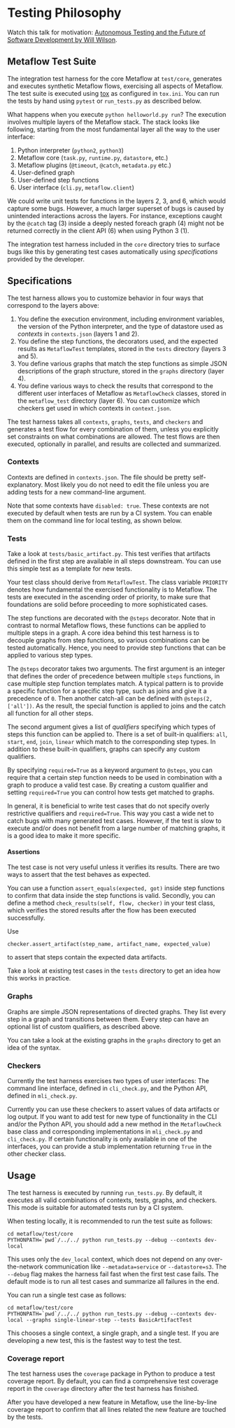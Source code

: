 # Testing Philosophy

Watch this talk for motivation: [Autonomous Testing and the Future of Software Development by Will Wilson](https://www.youtube.com/watch?v=fFSPwJFXVlw).

## Metaflow Test Suite

The integration test harness for the core Metaflow at `test/core`, generates and executes synthetic Metaflow flows, exercising all aspects of Metaflow. The test suite is executed using [tox](http://tox.readthedocs.io) as configured in `tox.ini`. You can run the tests by hand using `pytest` or `run_tests.py` as described below.

What happens when you execute `python helloworld.py run`? The execution involves multiple layers of the Metaflow stack. The stack looks like following, starting from the most fundamental layer all the way to the user interface:

1. Python interpreter \(`python2`, `python3`\)
2. Metaflow core \(`task.py`, `runtime.py`, `datastore`, etc.\)
3. Metaflow plugins \(`@timeout`, `@catch`, `metadata.py` etc.\)
4. User-defined graph
5. User-defined step functions
6. User interface \(`cli.py`, `metaflow.client`\)

We could write unit tests for functions in the layers 2, 3, and 6, which would capture some bugs. However, a much larger superset of bugs is caused by unintended interactions across the layers. For instance, exceptions caught by the `@catch` tag \(3\) inside a deeply nested foreach graph \(4\) might not be returned correctly in the client API \(6\) when using Python 3 \(1\).

The integration test harness included in the `core` directory tries to surface bugs like this by generating test cases automatically using _specifications_ provided by the developer.

## Specifications

The test harness allows you to customize behavior in four ways that correspond to the layers above:

1. You define the execution environment, including environment variables, the version of the Python interpreter, and the type of datastore used as _contexts_ in `contexts.json` \(layers 1 and 2\).
2. You define the step functions, the decorators used, and the expected results as `MetaflowTest` templates, stored in the `tests` directory \(layers 3 and 5\).
3. You define various graphs that match the step functions as simple JSON descriptions of the graph structure, stored in the `graphs` directory \(layer 4\).
4. You define various ways to check the results that correspond to the different user interfaces of Metaflow as `MetaflowCheck` classes, stored in the `metaflow_test` directory \(layer 6\). You can customize which checkers get used in which contexts in `context.json`.

The test harness takes all `contexts`, `graphs`, `tests`, and `checkers` and generates a test flow for every combination of them, unless you explicitly set constraints on what combinations are allowed. The test flows are then executed, optionally in parallel, and results are collected and summarized.

### **Contexts**

Contexts are defined in `contexts.json`. The file should be pretty self-explanatory. Most likely you do not need to edit the file unless you are adding tests for a new command-line argument.

Note that some contexts have `disabled: true`. These contexts are not executed by default when tests are run by a CI system. You can enable them on the command line for local testing, as shown below.

### **Tests**

Take a look at `tests/basic_artifact.py`. This test verifies that artifacts defined in the first step are available in all steps downstream. You can use this simple test as a template for new tests.

Your test class should derive from `MetaflowTest`. The class variable `PRIORITY` denotes how fundamental the exercised functionality is to Metaflow. The tests are executed in the ascending order of priority, to make sure that foundations are solid before proceeding to more sophisticated cases.

The step functions are decorated with the `@steps` decorator. Note that in contrast to normal Metaflow flows, these functions can be applied to multiple steps in a graph. A core idea behind this test harness is to decouple graphs from step functions, so various combinations can be tested automatically. Hence, you need to provide step functions that can be applied to various step types.

The `@steps` decorator takes two arguments. The first argument is an integer that defines the order of precedence between multiple `steps` functions, in case multiple step function templates match. A typical pattern is to provide a specific function for a specific step type, such as joins and give it a precedence of `0`. Then another catch-all can be defined with `@steps(2, ['all'])`. As the result, the special function is applied to joins and the catch all function for all other steps.

The second argument gives a list of _qualifiers_ specifying which types of steps this function can be applied to. There is a set of built-in qualifiers: `all`, `start`, `end`, `join`, `linear` which match to the corresponding step types. In addition to these built-in qualifiers, graphs can specify any custom qualifiers.

By specifying `required=True` as a keyword argument to `@steps`, you can require that a certain step function needs to be used in combination with a graph to produce a valid test case. By creating a custom qualifier and setting `required=True` you can control how tests get matched to graphs.

In general, it is beneficial to write test cases that do not specify overly restrictive qualifiers and `required=True`. This way you cast a wide net to catch bugs with many generated test cases. However, if the test is slow to execute and/or does not benefit from a large number of matching graphs, it is a good idea to make it more specific.

#### **Assertions**

The test case is not very useful unless it verifies its results. There are two ways to assert that the test behaves as expected.

You can use a function `assert_equals(expected, got)` inside step functions to confirm that data inside the step functions is valid. Secondly, you can define a method `check_results(self, flow, checker)` in your test class, which verifies the stored results after the flow has been executed successfully.

Use

```text
checker.assert_artifact(step_name, artifact_name, expected_value)
```

to assert that steps contain the expected data artifacts.

Take a look at existing test cases in the `tests` directory to get an idea how this works in practice.

### **Graphs**

Graphs are simple JSON representations of directed graphs. They list every step in a graph and transitions between them. Every step can have an optional list of custom qualifiers, as described above.

You can take a look at the existing graphs in the `graphs` directory to get an idea of the syntax.

### **Checkers**

Currently the test harness exercises two types of user interfaces: The command line interface, defined in `cli_check.py`, and the Python API, defined in `mli_check.py`.

Currently you can use these checkers to assert values of data artifacts or log output. If you want to add test for new type of functionality in the CLI and/or the Python API, you should add a new method in the `MetaflowCheck` base class and corresponding implementations in `mli_check.py` and `cli_check.py`. If certain functionality is only available in one of the interfaces, you can provide a stub implementation returning `True` in the other checker class.

## Usage

The test harness is executed by running `run_tests.py`. By default, it executes all valid combinations of contexts, tests, graphs, and checkers. This mode is suitable for automated tests run by a CI system.

When testing locally, it is recommended to run the test suite as follows:

```text
cd metaflow/test/core
PYTHONPATH=`pwd`/../../ python run_tests.py --debug --contexts dev-local
```

This uses only the `dev_local` context, which does not depend on any over-the-network communication like `--metadata=service` or `--datastore=s3`. The `--debug` flag makes the harness fail fast when the first test case fails. The default mode is to run all test cases and summarize all failures in the end.

You can run a single test case as follows:

```text
cd metaflow/test/core
PYTHONPATH=`pwd`/../../ python run_tests.py --debug --contexts dev-local --graphs single-linear-step --tests BasicArtifactTest
```

This chooses a single context, a single graph, and a single test. If you are developing a new test, this is the fastest way to test the test.

### Coverage report

The test harness uses the `coverage` package in Python to produce a test coverage report. By default, you can find a comprehensive test coverage report in the `coverage` directory after the test harness has finished.

After you have developed a new feature in Metaflow, use the line-by-line coverage report to confirm that all lines related the new feature are touched by the tests.



